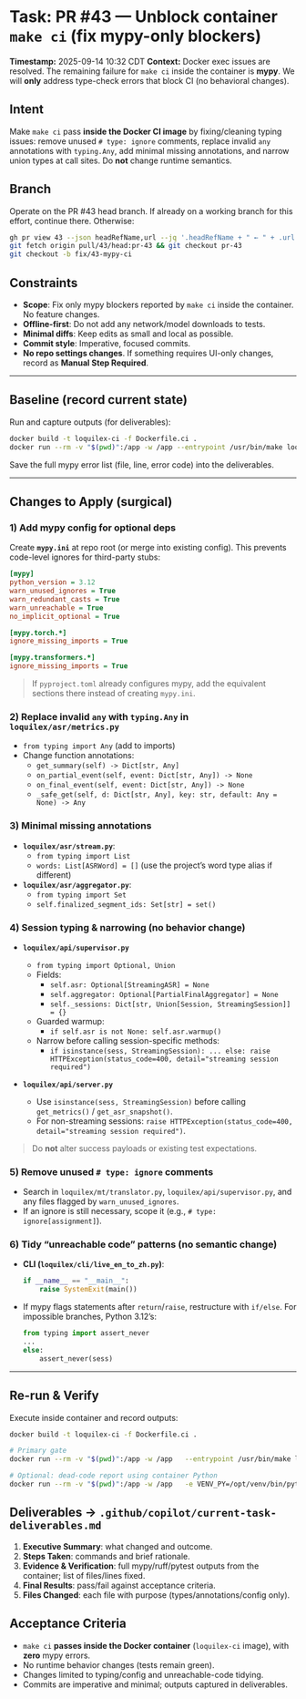 # Task: PR #43 — Unblock container `make ci` (fix mypy-only blockers)

**Timestamp:** 2025-09-14 10:32 CDT
**Context:** Docker exec issues are resolved. The remaining failure for `make ci` inside the container is **mypy**. We will **only** address type-check errors that block CI (no behavioral changes).

## Intent
Make `make ci` pass **inside the Docker CI image** by fixing/cleaning typing issues: remove unused `# type: ignore` comments, replace invalid `any` annotations with `typing.Any`, add minimal missing annotations, and narrow union types at call sites. Do **not** change runtime semantics.

## Branch
Operate on the PR #43 head branch. If already on a working branch for this effort, continue there. Otherwise:
```bash
gh pr view 43 --json headRefName,url --jq '.headRefName + " ← " + .url'
git fetch origin pull/43/head:pr-43 && git checkout pr-43
git checkout -b fix/43-mypy-ci
```

## Constraints
- **Scope**: Fix only mypy blockers reported by `make ci` inside the container. No feature changes.
- **Offline-first**: Do not add any network/model downloads to tests.
- **Minimal diffs**: Keep edits as small and local as possible.
- **Commit style**: Imperative, focused commits.
- **No repo settings changes**. If something requires UI-only changes, record as **Manual Step Required**.

---

## Baseline (record current state)
Run and capture outputs (for deliverables):
```bash
docker build -t loquilex-ci -f Dockerfile.ci .
docker run --rm -v "$(pwd)":/app -w /app --entrypoint /usr/bin/make loquilex-ci ci
```
Save the full mypy error list (file, line, error code) into the deliverables.

---

## Changes to Apply (surgical)

### 1) Add mypy config for optional deps
Create **`mypy.ini`** at repo root (or merge into existing config). This prevents code-level ignores for third-party stubs:
```ini
[mypy]
python_version = 3.12
warn_unused_ignores = True
warn_redundant_casts = True
warn_unreachable = True
no_implicit_optional = True

[mypy.torch.*]
ignore_missing_imports = True

[mypy.transformers.*]
ignore_missing_imports = True
```
> If `pyproject.toml` already configures mypy, add the equivalent sections there instead of creating `mypy.ini`.

### 2) Replace invalid `any` with `typing.Any` in **`loquilex/asr/metrics.py`**
- `from typing import Any` (add to imports)
- Change function annotations:
  - `get_summary(self) -> Dict[str, Any]`
  - `on_partial_event(self, event: Dict[str, Any]) -> None`
  - `on_final_event(self, event: Dict[str, Any]) -> None`
  - `_safe_get(self, d: Dict[str, Any], key: str, default: Any = None) -> Any`

### 3) Minimal missing annotations
- **`loquilex/asr/stream.py`**:
  - `from typing import List`
  - `words: List[ASRWord] = []` (use the project’s word type alias if different)
- **`loquilex/asr/aggregator.py`**:
  - `from typing import Set`
  - `self.finalized_segment_ids: Set[str] = set()`

### 4) Session typing & narrowing (no behavior change)
- **`loquilex/api/supervisor.py`**
  - `from typing import Optional, Union`
  - Fields:
    - `self.asr: Optional[StreamingASR] = None`
    - `self.aggregator: Optional[PartialFinalAggregator] = None`
    - `self._sessions: Dict[str, Union[Session, StreamingSession]] = {}`
  - Guarded warmup:
    - `if self.asr is not None: self.asr.warmup()`
  - Narrow before calling session-specific methods:
    - `if isinstance(sess, StreamingSession): ... else: raise HTTPException(status_code=400, detail="streaming session required")`

- **`loquilex/api/server.py`**
  - Use `isinstance(sess, StreamingSession)` before calling `get_metrics()` / `get_asr_snapshot()`.
  - For non-streaming sessions: `raise HTTPException(status_code=400, detail="streaming session required")`.

> Do **not** alter success payloads or existing test expectations.

### 5) Remove unused `# type: ignore` comments
- Search in `loquilex/mt/translator.py`, `loquilex/api/supervisor.py`, and any files flagged by `warn_unused_ignores`.
- If an ignore is still necessary, scope it (e.g., `# type: ignore[assignment]`).

### 6) Tidy “unreachable code” patterns (no semantic change)
- **CLI (`loquilex/cli/live_en_to_zh.py`)**:
  ```py
  if __name__ == "__main__":
      raise SystemExit(main())
  ```
- If mypy flags statements after `return`/`raise`, restructure with `if/else`. For impossible branches, Python 3.12’s:
  ```py
  from typing import assert_never
  ...
  else:
      assert_never(sess)
  ```

---

## Re-run & Verify
Execute inside container and record outputs:
```bash
docker build -t loquilex-ci -f Dockerfile.ci .

# Primary gate
docker run --rm -v "$(pwd)":/app -w /app   --entrypoint /usr/bin/make loquilex-ci ci

# Optional: dead-code report using container Python
docker run --rm -v "$(pwd)":/app -w /app   -e VENV_PY=/opt/venv/bin/python   --entrypoint /usr/bin/make loquilex-ci dead-code-analysis
```

## Deliverables → `.github/copilot/current-task-deliverables.md`
1. **Executive Summary**: what changed and outcome.
2. **Steps Taken**: commands and brief rationale.
3. **Evidence & Verification**: full mypy/ruff/pytest outputs from the container; list of files/lines fixed.
4. **Final Results**: pass/fail against acceptance criteria.
5. **Files Changed**: each file with purpose (types/annotations/config only).

## Acceptance Criteria
- `make ci` **passes inside the Docker container** (`loquilex-ci` image), with **zero** mypy errors.
- No runtime behavior changes (tests remain green).
- Changes limited to typing/config and unreachable-code tidying.
- Commits are imperative and minimal; outputs captured in deliverables.
